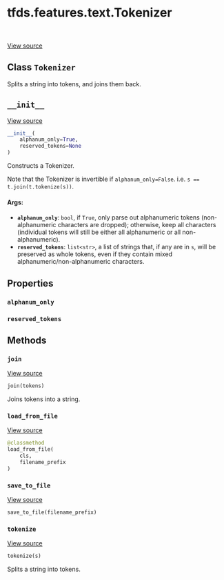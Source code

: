 <div itemscope itemtype="http://developers.google.com/ReferenceObject">
<meta itemprop="name" content="tfds.features.text.Tokenizer" />
<meta itemprop="path" content="Stable" />
<meta itemprop="property" content="alphanum_only"/>
<meta itemprop="property" content="reserved_tokens"/>
<meta itemprop="property" content="__init__"/>
<meta itemprop="property" content="join"/>
<meta itemprop="property" content="load_from_file"/>
<meta itemprop="property" content="save_to_file"/>
<meta itemprop="property" content="tokenize"/>
</div>

# tfds.features.text.Tokenizer

<!-- Insert buttons and diff -->

<table class="tfo-notebook-buttons tfo-api" align="left">
</table>

<a target="_blank" href="https://github.com/tensorflow/datasets/tree/master/tensorflow_datasets/core/features/text/text_encoder.py">View
source</a>

<!-- Equality marker -->

## Class `Tokenizer`

Splits a string into tokens, and joins them back.

<!-- Placeholder for "Used in" -->

<h2 id="__init__"><code>__init__</code></h2>

<a target="_blank" href="https://github.com/tensorflow/datasets/tree/master/tensorflow_datasets/core/features/text/text_encoder.py">View
source</a>

``` python
__init__(
    alphanum_only=True,
    reserved_tokens=None
)
```

Constructs a Tokenizer.

Note that the Tokenizer is invertible if `alphanum_only=False`.
i.e. `s == t.join(t.tokenize(s))`.

#### Args:

*   <b>`alphanum_only`</b>: `bool`, if `True`, only parse out alphanumeric
    tokens (non-alphanumeric characters are dropped); otherwise, keep all
    characters (individual tokens will still be either all alphanumeric or all
    non-alphanumeric).
*   <b>`reserved_tokens`</b>: `list<str>`, a list of strings that, if any are in
    `s`, will be preserved as whole tokens, even if they contain mixed
    alphanumeric/non-alphanumeric characters.

## Properties

<h3 id="alphanum_only"><code>alphanum_only</code></h3>

<h3 id="reserved_tokens"><code>reserved_tokens</code></h3>

## Methods

<h3 id="join"><code>join</code></h3>

<a target="_blank" href="https://github.com/tensorflow/datasets/tree/master/tensorflow_datasets/core/features/text/text_encoder.py">View
source</a>

``` python
join(tokens)
```

Joins tokens into a string.

<h3 id="load_from_file"><code>load_from_file</code></h3>

<a target="_blank" href="https://github.com/tensorflow/datasets/tree/master/tensorflow_datasets/core/features/text/text_encoder.py">View
source</a>

``` python
@classmethod
load_from_file(
    cls,
    filename_prefix
)
```

<h3 id="save_to_file"><code>save_to_file</code></h3>

<a target="_blank" href="https://github.com/tensorflow/datasets/tree/master/tensorflow_datasets/core/features/text/text_encoder.py">View
source</a>

``` python
save_to_file(filename_prefix)
```

<h3 id="tokenize"><code>tokenize</code></h3>

<a target="_blank" href="https://github.com/tensorflow/datasets/tree/master/tensorflow_datasets/core/features/text/text_encoder.py">View
source</a>

``` python
tokenize(s)
```

Splits a string into tokens.
